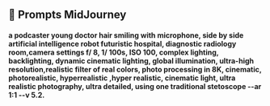 ## 🧠 Prompts MidJourney

#### a podcaster young doctor hair smiling with microphone, side by side artificial intelligence robot futuristic hospital, diagnostic radiology room,camera settings f/ 8, 1/ 100s, ISO 100, complex lighting, backlighting, dynamic cinematic lighting, global illumination, ultra-high resolution,realistic filter of real colors, photo processing in 8K, cinematic, photorealistic, hyperrealistic ,hyper realistic, cinematic light, ultra realistic photography, ultra detailed, using one traditional stetoscope --ar 1:1 --v 5.2.
 
